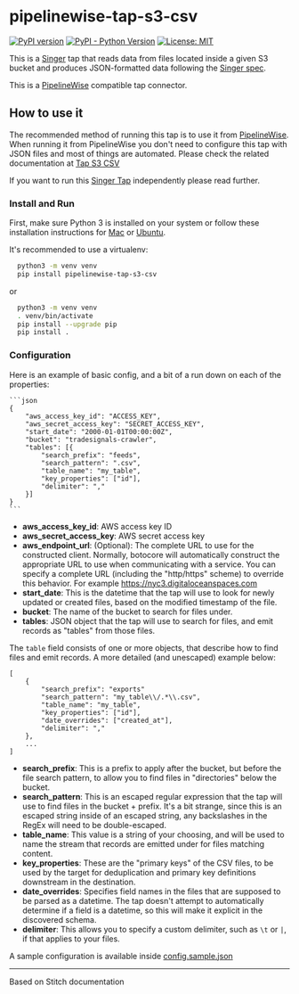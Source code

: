 # pipelinewise-tap-s3-csv

[![PyPI version](https://badge.fury.io/py/pipelinewise-tap-s3-csv.svg)](https://badge.fury.io/py/pipelinewise-tap-s3-csv)
[![PyPI - Python Version](https://img.shields.io/pypi/pyversions/pipelinewise-tap-s3-csv.svg)](https://pypi.org/project/pipelinewise-tap-s3-csv/)
[![License: MIT](https://img.shields.io/badge/License-GPLv3-yellow.svg)](https://opensource.org/licenses/GPL-3.0)

This is a [Singer](https://singer.io) tap that reads data from files located inside a given S3 bucket and produces JSON-formatted data following the [Singer spec](https://github.com/singer-io/getting-started/blob/master/SPEC.md).

This is a [PipelineWise](https://transferwise.github.io/pipelinewise) compatible tap connector.

## How to use it

The recommended method of running this tap is to use it from [PipelineWise](https://transferwise.github.io/pipelinewise). When running it from PipelineWise you don't need to configure this tap with JSON files and most of things are automated. Please check the related documentation at [Tap S3 CSV](https://transferwise.github.io/pipelinewise/connectors/taps/s3_csv.html)

If you want to run this [Singer Tap](https://singer.io) independently please read further.

### Install and Run

First, make sure Python 3 is installed on your system or follow these
installation instructions for [Mac](http://docs.python-guide.org/en/latest/starting/install3/osx/) or
[Ubuntu](https://www.digitalocean.com/community/tutorials/how-to-install-python-3-and-set-up-a-local-programming-environment-on-ubuntu-16-04).

It's recommended to use a virtualenv:

```bash
  python3 -m venv venv
  pip install pipelinewise-tap-s3-csv
```

or

```bash
  python3 -m venv venv
  . venv/bin/activate
  pip install --upgrade pip
  pip install .
```

### Configuration

Here is an example of basic config, and a bit of a run down on each of the properties:

    ```json
    {
        "aws_access_key_id": "ACCESS_KEY",
        "aws_secret_access_key": "SECRET_ACCESS_KEY",
        "start_date": "2000-01-01T00:00:00Z",
        "bucket": "tradesignals-crawler",
        "tables": [{
            "search_prefix": "feeds",
            "search_pattern": ".csv",
            "table_name": "my_table",
            "key_properties": ["id"],
            "delimiter": ","
        }]
    }
    ```
- **aws_access_key_id**: AWS access key ID
- **aws_secret_access_key**: AWS secret access key
- **aws_endpoint_url**: (Optional): The complete URL to use for the constructed client. Normally, botocore will automatically construct the appropriate URL to use when communicating with a service. You can specify a complete URL (including the "http/https" scheme) to override this behavior. For example https://nyc3.digitaloceanspaces.com
- **start_date**: This is the datetime that the tap will use to look for newly updated or created files, based on the modified timestamp of the file.
- **bucket**: The name of the bucket to search for files under.
- **tables**: JSON object that the tap will use to search for files, and emit records as "tables" from those files. 

The `table` field consists of one or more objects, that describe how to find files and emit records. A more detailed (and unescaped) example below:

```
[
    {
        "search_prefix": "exports"
        "search_pattern": "my_table\\/.*\\.csv",
        "table_name": "my_table",
        "key_properties": ["id"],
        "date_overrides": ["created_at"],
        "delimiter": ","
    },
    ...
]
```

- **search_prefix**: This is a prefix to apply after the bucket, but before the file search pattern, to allow you to find files in "directories" below the bucket.
- **search_pattern**: This is an escaped regular expression that the tap will use to find files in the bucket + prefix. It's a bit strange, since this is an escaped string inside of an escaped string, any backslashes in the RegEx will need to be double-escaped.
- **table_name**: This value is a string of your choosing, and will be used to name the stream that records are emitted under for files matching content.
- **key_properties**: These are the "primary keys" of the CSV files, to be used by the target for deduplication and primary key definitions downstream in the destination.
- **date_overrides**: Specifies field names in the files that are supposed to be parsed as a datetime. The tap doesn't attempt to automatically determine if a field is a datetime, so this will make it explicit in the discovered schema.
- **delimiter**: This allows you to specify a custom delimiter, such as `\t` or `|`, if that applies to your files.

A sample configuration is available inside [config.sample.json](config.sample.json)

---

Based on Stitch documentation

